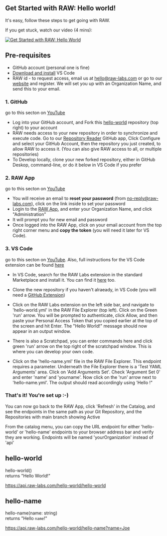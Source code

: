
## Get Started with RAW: Hello world!

It's easy, follow these steps to get going with RAW.<br>

If you get stuck, watch our video (4 mins):

[![Get Started with RAW: Hello World](https://img.youtube.com/vi/Viz59fhlET4/0.jpg)](https://www.youtube.com/watch?v=Viz59fhlET4)


## Pre-requisites
- GitHub account (personal one is fine)
- [Download and install](https://code.visualstudio.com/download) VS Code
- RAW id - to request access, email us at hello@raw-labs.com or go to our [website](https://raw-labs.com#subscribe) and register. We will set you up with an Organization Name, and send this to your email. 


### 1. GitHub 
go to this secton on [YouTube](https://www.youtube.com/watch?v=Viz59fhlET4&t=19s)
- Log into your GitHub account, and Fork this [hello-world](https://github.com/raw-labs/hello-world) repository (top right) to your account<br>
- RAW needs access to your new repository in order to synchronize and execute code. Go to our [Repository Reader](https://github.com/apps/raw-repository-reader) GitHub app, Click Configure and select your GitHub Account, then the repository you just created, to allow RAW to access it. (You can also give RAW access to all, or multiple repositories)<br>
- To Develop locally, clone your new forked repository, either in GitHub Deskop, command-line, or do it below in VS Code if you prefer<br>


### 2. RAW App
go to this secton on [YouTube](https://www.youtube.com/watch?v=Viz59fhlET4&t=61s)
- You will receive an email to **reset your password** (from no-reply@raw-labs.com), click on the link inside to set your password<br>
- Login to the [RAW App](https://app.raw-labs.com), and enter your Organization Name, and click "Administration"<br>
- It will prompt you for new email and password<br>
- Once logged into the RAW App, click on your email account from the top right corner menu and **copy the token**  (you will need it later for VS Code).<br>


### 3. VS Code
go to this secton on [YouTube](https://www.youtube.com/watch?v=Viz59fhlET4&t=117s). Also, full instructions for the VS Code extension can be found [here](https://github.com/raw-labs/vscode/blob/main/README.md)
- In VS Code, search for the RAW Labs extension in the standard Marketplace and install it. You can find it [here](https://marketplace.visualstudio.com/items?itemName=RAWLabs.raw) too. 

- Clone the new repository if you haven't alraeady, in VS Code (you will need a [GitHub Extension](https://marketplace.visualstudio.com/search?term=Github&target=VSCode&category=All%20categories&sortBy=Installs))<br>

- Click on the RAW Labs extension on the left side bar, and navigate to 'hello-world.yml' in the RAW File Explorer (top left). Click on the Green 'run' arrow. You will be prompted to authenticate, click Allow, and then paste your Personal Access Token that you copied earlier at the top of the screen and hit Enter. The "Hello World!" message should now appear in an output window.<br>

- There is also a Scratchpad, you can enter commands here and click green 'run' arrow on the top right of the scratchpad window. This is where you can develop your own code.<br>

- Click on the 'hello-name.yml' file in the RAW File Explorer. This endpoint requires a parameter. Underneath the File Explorer there is a 'Test YAML Arguments' area. Click on 'Add Arguments Set'. Check 'Argument Set 0' and enter 'name' and 'yourname'. Now click on the 'run' arrow next to 'hello-name.yml'. The output should read accordingly using 'Hello <yourname>!"<br>


### That's it! You're set up :-)

You can now go back to the RAW App, click 'Refresh' in the Catalog, and see the endpoints in the same path as your Git Repository, and the Repositories with main branch showing Active<br>


From the catalog menu, you can copy the URL endpoint for either 'hello-world' or 'hello-name' endpoints to your browser address bar and verify they are working.
Endpoints will be named 'yourOrganization' instead of 'api'<br>


## hello-world
hello-world()<br>
returns "Hello World!"

https://api.raw-labs.com/hello-world/hello-world

## hello-name
hello-name(name: string)<br>
returns "Hello `name`!"

https://api.raw-labs.com/hello-world/hello-name?name=Joe



